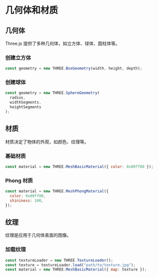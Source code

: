 # 几何体和材质

## 几何体

Three.js 提供了多种几何体，如立方体、球体、圆柱体等。

### 创建立方体

```javascript
const geometry = new THREE.BoxGeometry(width, height, depth);
```

### 创建球体

```javascript
const geometry = new THREE.SphereGeometry(
  radius,
  widthSegments,
  heightSegments
);
```

## 材质

材质决定了物体的外观，如颜色、纹理等。

### 基础材质

```javascript
const material = new THREE.MeshBasicMaterial({ color: 0x00ff00 });
```

### Phong 材质

```javascript
const material = new THREE.MeshPhongMaterial({
  color: 0x00ff00,
  shininess: 100,
});
```

## 纹理

纹理是应用于几何体表面的图像。

### 加载纹理

```javascript
const textureLoader = new THREE.TextureLoader();
const texture = textureLoader.load("path/to/texture.jpg");
const material = new THREE.MeshBasicMaterial({ map: texture });
```
